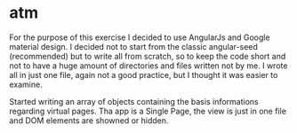 # atm

For the purpose of this exercise I decided to use AngularJs and Google material design.
I decided not to start from the classic angular-seed (recommended) but to write all from scratch,
so to keep the code short and not to have a huge amount of directories and files written not by me.
I wrote all in just one file, again not a good practice, but I thought it was easier to examine.

Started writing an array of objects containing the basis informations regarding virtual pages.
Tha app is a Single Page, the view is just in one file and DOM elements are showned or hidden.

